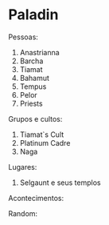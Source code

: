 # Paladin

Pessoas:
1. Anastrianna
2. Barcha
3. Tiamat
4. Bahamut
5. Tempus
6. Pelor
7. Priests

Grupos e cultos:
1. Tiamat`s Cult
2. Platinum Cadre
3. Naga

Lugares:
1. Selgaunt e seus templos

Acontecimentos:

Random:
